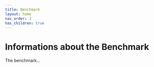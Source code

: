 ```yaml
---
title: Benchmark
layout: home
nav_order: 3
has_children: true
---
```


# Informations about the Benchmark

The benchmark...
